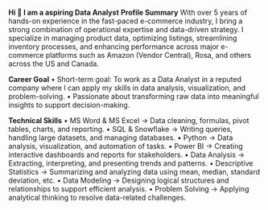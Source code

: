 **Hi 👋 I am a aspiring Data Analyst**
**Profile Summary**
With over 5 years of hands-on experience in the fast-paced e-commerce industry, I bring a strong combination of operational expertise and data-driven strategy. I specialize in managing product data, optimizing listings, streamlining inventory processes, and enhancing performance across major e-commerce platforms such as Amazon (Vendor Central), Rosa, and others across the US and Canada.

**Career Goal**
• Short-term goal: To work as a Data Analyst in a reputed company where I can apply my skills in data analysis, visualization, and problem-solving.
• Passionate about transforming raw data into meaningful insights to support decision-making.

**Technical Skills**
• MS Word & MS Excel → Data cleaning, formulas, pivot tables, charts, and reporting.
• SQL & Snowflake → Writing queries, handling large datasets, and managing databases.
• Python → Data analysis, visualization, and automation of tasks.
• Power BI → Creating interactive dashboards and reports for stakeholders.
• Data Analysis → Extracting, interpreting, and presenting trends and patterns.
• Descriptive Statistics → Summarizing and analyzing data using mean, median, standard deviation, etc.
• Data Modeling → Designing logical structures and relationships to support efficient analysis.
• Problem Solving → Applying analytical thinking to resolve data-related challenges.

